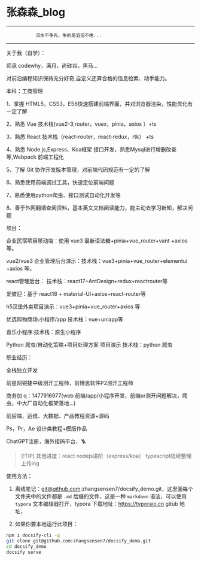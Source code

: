 <h1>张森森_blog</h1>

---

               流水不争先，争的是滔滔不绝...

---

关于我（自学）：

师承 codewhy，满月，尚硅谷，黑马...

对前沿编程知识保持充分好奇,自定义还算合格的信息检索、动手能力。

本科：工商管理

1、掌握 HTML5，CSS3，ES6快速搭建前端界面，并对浏览器渲染，性能优化有一定了解

2、熟悉 Vue 技术栈(vue2-3,router，vuex，pinia，axios ）+ts

3、熟悉 React 技术栈（react-router，react-redux，rtk） +ts

4、熟悉 Node.js,Express、Koa框架 接口开发，熟悉Mysql进行增删改查等,Webpack 前端工程化

5、了解 Git 协作开发版本管理，对前端代码规范有一定的了解

6、熟悉使用前端调试工具，快速定位前端问题

7、熟悉使用python爬虫、接口测试自动化开发等

8、善于外网翻墙查阅资料，基本英文文档阅读能力，能主动去学习新知，解决问题

项目：

企业民宿项目移动端：使用 vue3 最新语法糖+pinia+vue_router+vant +axios 等。

vue2/vue3 企业管理后台演示：技术栈：vue3+pinia+vue_router+elementui +axios 等。

react管理后台： 技术栈：react17+AntDesign+redux+reactrouter等

爱彼迎：基于 react18 + material-UI+axios+react-router等

h5汉堡外卖项目演示：vue3+pinia+vue_router+axios 等

优选购物商场:小程序/app  技术栈：vue+uniapp等

音乐小程序:技术栈：原生小程序

Python 爬虫/自动化策略+项目处理方案 项目演示 技术栈：python 爬虫

职业经历：

全栈独立开发

前星网锐捷中级测开工程师，前博思软件P2测开工程师

商务加 q：1477916977(web 前端/app/小程序开发、前端or测开问题解决，爬虫，中大厂自动化框架落地...)

前后端、运维、大数据、产品教程资源+源码

Ps，Pr，Ae 设计类教程+模版作品

ChatGPT注册，海外接码平台、🪜

> [!TIP] 其他进度：react nodejs进阶（express/koa） typescript陆续整理上传ing

使用方法：

1. 离线笔记：git@github.com:zhangsensen7/docsify_demo.git，这里面每个文件夹中的文件都是 `.md` 后缀的文件，这是一种 `markdown` 语法，可以使用 `typora` 文本编辑器打开，typora 下载地址：https://typoraio.cn
   gitub 地址，

2. 如果你要本地运行此项目：

```bash
npm i docsify-cli -g
git clone git@github.com:zhangsensen7/docsify_demo.git
cd docsify_demo
docsify serve
```





